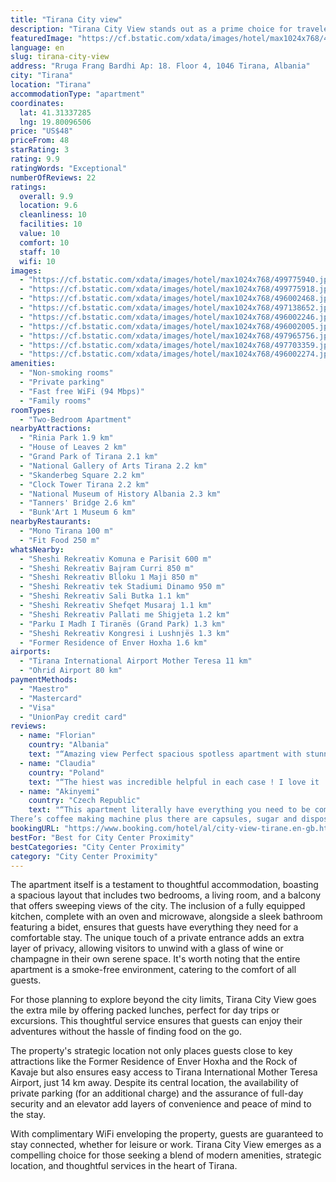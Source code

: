 ```yaml
---
title: "Tirana City view"
description: "Tirana City View stands out as a prime choice for travelers seeking a blend of comfort and convenience in Albania's vibrant capital."
featuredImage: "https://cf.bstatic.com/xdata/images/hotel/max1024x768/499775940.jpg?k=b31d6d023fffd49f28872ac531149ca806e15091c5b752b0f1846afb32ee9d5c&o=&hp=1"
language: en
slug: tirana-city-view
address: "Rruga Frang Bardhi Ap: 18. Floor 4, 1046 Tirana, Albania"
city: "Tirana"
location: "Tirana"
accommodationType: "apartment"
coordinates:
  lat: 41.31337285
  lng: 19.80096506
price: "US$48"
priceFrom: 48
starRating: 3
rating: 9.9
ratingWords: "Exceptional"
numberOfReviews: 22
ratings:
  overall: 9.9
  location: 9.6
  cleanliness: 10
  facilities: 10
  value: 10
  comfort: 10
  staff: 10
  wifi: 10
images:
  - "https://cf.bstatic.com/xdata/images/hotel/max1024x768/499775940.jpg?k=b31d6d023fffd49f28872ac531149ca806e15091c5b752b0f1846afb32ee9d5c&o=&hp=1"
  - "https://cf.bstatic.com/xdata/images/hotel/max1024x768/499775918.jpg?k=3781772b2b6fa90f4e11535ddf7ca2e1865e04b31fe730390b432ebb30baba2d&o=&hp=1"
  - "https://cf.bstatic.com/xdata/images/hotel/max1024x768/496002468.jpg?k=01c32ae46078f81eb90987ebe2a9fa4500847797a318016478b55a9e4b210bfa&o=&hp=1"
  - "https://cf.bstatic.com/xdata/images/hotel/max1024x768/497138652.jpg?k=273d11ed5249fc6db4c63ceddd0bf084d443594d9c180c974cb9247d7b09f00b&o=&hp=1"
  - "https://cf.bstatic.com/xdata/images/hotel/max1024x768/496002246.jpg?k=59a13c2a50657ba119d443ce37a7e5f23ffaa7d80ae612a88e1db75e8fe80caf&o=&hp=1"
  - "https://cf.bstatic.com/xdata/images/hotel/max1024x768/496002005.jpg?k=ac71e8a84445293e282d82eac453dadd18df3832aae84cb3450e1acfd1549a03&o=&hp=1"
  - "https://cf.bstatic.com/xdata/images/hotel/max1024x768/497965756.jpg?k=35fa2be16bf99fb59fc5c2f34fc554d773c2138d016073c0bb5c2b46d968f882&o=&hp=1"
  - "https://cf.bstatic.com/xdata/images/hotel/max1024x768/497703359.jpg?k=89a298302d8d2dc35a80beaf051eb9ef073ec9213d7792c65325c64afacb1775&o=&hp=1"
  - "https://cf.bstatic.com/xdata/images/hotel/max1024x768/496002274.jpg?k=56a19852f679533e0c5913c459b3257138583ce7e1fb8bc31d6f5c4447445336&o=&hp=1"
amenities:
  - "Non-smoking rooms"
  - "Private parking"
  - "Fast free WiFi (94 Mbps)"
  - "Family rooms"
roomTypes:
  - "Two-Bedroom Apartment"
nearbyAttractions:
  - "Rinia Park 1.9 km"
  - "House of Leaves 2 km"
  - "Grand Park of Tirana 2.1 km"
  - "National Gallery of Arts Tirana 2.2 km"
  - "Skanderbeg Square 2.2 km"
  - "Clock Tower Tirana 2.2 km"
  - "National Museum of History Albania 2.3 km"
  - "Tanners' Bridge 2.6 km"
  - "Bunk'Art 1 Museum 6 km"
nearbyRestaurants:
  - "Mono Tirana 100 m"
  - "Fit Food 250 m"
whatsNearby:
  - "Sheshi Rekreativ Komuna e Parisit 600 m"
  - "Sheshi Rekreativ Bajram Curri 850 m"
  - "Sheshi Rekreativ Blloku 1 Maji 850 m"
  - "Sheshi Rekreativ tek Stadiumi Dinamo 950 m"
  - "Sheshi Rekreativ Sali Butka 1.1 km"
  - "Sheshi Rekreativ Shefqet Musaraj 1.1 km"
  - "Sheshi Rekreativ Pallati me Shigjeta 1.2 km"
  - "Parku I Madh I Tiranës (Grand Park) 1.3 km"
  - "Sheshi Rekreativ Kongresi i Lushnjës 1.3 km"
  - "Former Residence of Enver Hoxha 1.6 km"
airports:
  - "Tirana International Airport Mother Teresa 11 km"
  - "Ohrid Airport 80 km"
paymentMethods:
  - "Maestro"
  - "Mastercard"
  - "Visa"
  - "UnionPay credit card"
reviews:
  - name: "Florian"
    country: "Albania"
    text: "“Amazing view Perfect spacious spotless apartment with stunning views! And the owners of the apartament were the kindest welcoming people who were always willing to help”"
  - name: "Claudia"
    country: "Poland"
    text: "“The hiest was incredible helpful in each case ! I love it ! The hospitality and always being on the call trying to help”"
  - name: "Akinyemi"
    country: "Czech Republic"
    text: "“This apartment literally have everything you need to be comfortable, the interior is beautiful,has everything you need to cook,big refrigerator, comfortable bed.
There’s coffee making machine plus there are capsules, sugar and disposable cups to...”"
bookingURL: "https://www.booking.com/hotel/al/city-view-tirane.en-gb.html?aid=8035640"
bestFor: "Best for City Center Proximity"
bestCategories: "City Center Proximity"
category: "City Center Proximity"
---
```


The apartment itself is a testament to thoughtful accommodation, boasting a spacious layout that includes two bedrooms, a living room, and a balcony that offers sweeping views of the city. The inclusion of a fully equipped kitchen, complete with an oven and microwave, alongside a sleek bathroom featuring a bidet, ensures that guests have everything they need for a comfortable stay. The unique touch of a private entrance adds an extra layer of privacy, allowing visitors to unwind with a glass of wine or champagne in their own serene space. It's worth noting that the entire apartment is a smoke-free environment, catering to the comfort of all guests.

For those planning to explore beyond the city limits, Tirana City View goes the extra mile by offering packed lunches, perfect for day trips or excursions. This thoughtful service ensures that guests can enjoy their adventures without the hassle of finding food on the go.

The property's strategic location not only places guests close to key attractions like the Former Residence of Enver Hoxha and the Rock of Kavaje but also ensures easy access to Tirana International Mother Teresa Airport, just 14 km away. Despite its central location, the availability of private parking (for an additional charge) and the assurance of full-day security and an elevator add layers of convenience and peace of mind to the stay.

With complimentary WiFi enveloping the property, guests are guaranteed to stay connected, whether for leisure or work. Tirana City View emerges as a compelling choice for those seeking a blend of modern amenities, strategic location, and thoughtful services in the heart of Tirana.